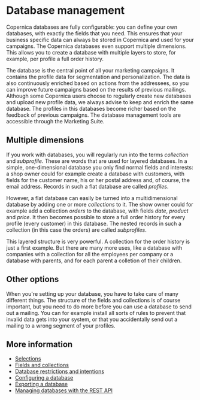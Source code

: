 # Database management

Copernica databases are fully configurable: you can define your own databases, 
with exactly the fields that you need. This ensures that your business specific
data can always be stored in Copernica and used for your campaigns. 
The Copernica databases even support multiple dimensions. This allows you to 
create a database with multiple layers to store, for example, per profile a 
full order history.

The database is the central point of all your marketing campaigns. It contains 
the profile data for segmentation and personalization. The
data is also continuously enriched based on actions from the addressees, so 
you can improve future campaigns based on the results of previous
mailings. Although some Copernica users choose to regularly create new databases and
upload new profile data, we always advise to keep and enrich the same
database. The profiles in this databases become richer based on the feedback
of previous campaigns. The database management tools are accessible through 
the Marketing Suite. 

## Multiple dimensions

If you work with databases, you will regularly run into the terms *collection*
and *subprofile*. These are words that are used for layered databases. In a
simple, one-dimensional database you only find normal fields and 
interests: a shop owner could for example create a database with customers, 
with fields for the customer name, his or her postal address and, of 
course, the email address. Records in such a flat database are called 
*profiles*.

However, a flat database can easily be turned into a multidimensional
database by adding one or more *collections* to it. The show owner could for example add
a collection *orders* to the database, with fields *date*, *product* and
*price*. It then becomes possible to store a full order history for every 
profile (every customer) in this database. The nested records in such a
collection (in this case the orders) are called *subprofiles*.

This layered structure is very powerful. A collection for the order history 
is just a first example. But there are many
more uses, like a database with companies with a collection for all the
employees per company or a database with parents, and for each parent a
colletion of their children.

## Other options

When you're setting up your database, you have to take care of many different
things. The structure of the fields and collections is of course important,
but you need to do more before you can use a database to send out a mailing.
You can for example install all sorts of rules to prevent that invalid data
gets into your system, or that you accidentally send out a mailing to a wrong
segment of your profiles.

## More information 

* [Selections](./selections-introduction)
* [Fields and collections](database-fields-and-collections)
* [Database restrictions and intentions](database-restrictions-and-capabilities)
* [Configuring a database](./quick-database-guide)
* [Exporting a database](./database-export)
* [Managing databases with the REST API](./rest-api)
